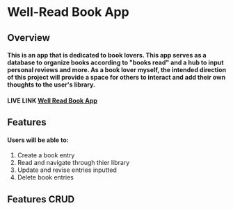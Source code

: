 <h1>Well-Read Book App</h1>
<div>
    <h2>Overview</h2>
    <h4>This is an app that is dedicated to book lovers. This app serves as a database to organize books according to "books read" and a hub to input personal reviews and more. As a book lover myself, the intended direction of this project will provide a space for others to interact and add their own thoughts to the user's library.</h4>
    <h4>LIVE LINK
        <a href="https://express-wellread-app.herokuapp.com/wellread">Well Read Book App</a>
    </h4>
</div>
<div>
    <h2>Features</h2>
    <h4>Users will be able to:</h4>
        <ol>
            <li>Create a book entry</li>
            <li>Read and navigate through thier library</li>
            <li>Update and revise entries inputted</li>
            <li>Delete book entries</li>
        </ol>
</div>
<h2>Features<h/2>
CRUD
